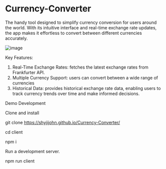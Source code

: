 ﻿# Currency-Converter
The handy tool designed to simplify currency conversion for users around the world. With its intuitive interface and real-time exchange rate updates, the app makes it effortless to convert between different currencies accurately.

![image](https://github.com/shyjijohn/Currency-Converter/assets/106770497/5f45dc62-5941-49eb-8f66-ea176b07890d)

Key Features:
1. Real-Time Exchange Rates:  fetches the latest exchange rates from Frankfurter API.
2. Multiple Currency Support: users can convert between a wide range of currencies
3. Historical Data: provides historical exchange rate data, enabling users to track currency trends over time and make informed decisions.

Demo Development

Clone and install

git clone https://shyjijohn.github.io/Currency-Converter/

cd client

npm i



Run a development server.

npm run client
